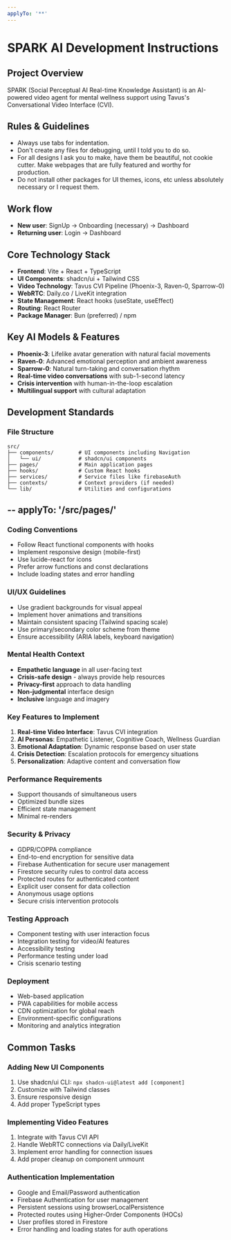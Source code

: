 ```yaml
---
applyTo: '**'
---
```


# SPARK AI Development Instructions

## Project Overview
SPARK (Social Perceptual AI Real-time Knowledge Assistant) is an AI-powered video agent for mental wellness support using Tavus's Conversational Video Interface (CVI).

## Rules & Guidelines
- Always use tabs for indentation.
- Don't create any files for debugging, until I told you to do so.
- For all designs I ask you to make, have them be beautiful, not cookie cutter. Make webpages that are fully featured and worthy for production.
- Do not install other packages for UI themes, icons, etc unless absolutely necessary or I request them.


## Work flow
- **New user**: SignUp -> Onboarding (necessary) -> Dashboard
- **Returning user**: Login -> Dashboard


## Core Technology Stack
- **Frontend**: Vite + React + TypeScript
- **UI Components**: shadcn/ui + Tailwind CSS
- **Video Technology**: Tavus CVI Pipeline (Phoenix-3, Raven-0, Sparrow-0)
- **WebRTC**: Daily.co / LiveKit integration
- **State Management**: React hooks (useState, useEffect)
- **Routing**: React Router
- **Package Manager**: Bun (preferred) / npm

## Key AI Models & Features
- **Phoenix-3**: Lifelike avatar generation with natural facial movements
- **Raven-0**: Advanced emotional perception and ambient awareness
- **Sparrow-0**: Natural turn-taking and conversation rhythm
- **Real-time video conversations** with sub-1-second latency
- **Crisis intervention** with human-in-the-loop escalation
- **Multilingual support** with cultural adaptation


## Development Standards
### File Structure
```
src/
├── components/        # UI components including Navigation
│   └── ui/            # shadcn/ui components
├── pages/             # Main application pages
├── hooks/             # Custom React hooks
├── services/          # Service files like firebaseAuth
├── contexts/          # Context providers (if needed)
└── lib/               # Utilities and configurations
```




--
applyTo: '**/src/pages/**'
--

### Coding Conventions
- Follow React functional components with hooks
- Implement responsive design (mobile-first)
- Use lucide-react for icons
- Prefer arrow functions and const declarations
- Include loading states and error handling


### UI/UX Guidelines
- Use gradient backgrounds for visual appeal
- Implement hover animations and transitions
- Maintain consistent spacing (Tailwind spacing scale)
- Use primary/secondary color scheme from theme
- Ensure accessibility (ARIA labels, keyboard navigation)

### Mental Health Context
- **Empathetic language** in all user-facing text
- **Crisis-safe design** - always provide help resources
- **Privacy-first** approach to data handling
- **Non-judgmental** interface design
- **Inclusive** language and imagery

### Key Features to Implement
1. **Real-time Video Interface**: Tavus CVI integration
2. **AI Personas**: Empathetic Listener, Cognitive Coach, Wellness Guardian
3. **Emotional Adaptation**: Dynamic response based on user state
4. **Crisis Detection**: Escalation protocols for emergency situations
5. **Personalization**: Adaptive content and conversation flow

### Performance Requirements
- Support thousands of simultaneous users
- Optimized bundle sizes
- Efficient state management
- Minimal re-renders

### Security & Privacy
- GDPR/COPPA compliance
- End-to-end encryption for sensitive data
- Firebase Authentication for secure user management
- Firestore security rules to control data access
- Protected routes for authenticated content
- Explicit user consent for data collection
- Anonymous usage options
- Secure crisis intervention protocols

### Testing Approach
- Component testing with user interaction focus
- Integration testing for video/AI features
- Accessibility testing
- Performance testing under load
- Crisis scenario testing

### Deployment
- Web-based application
- PWA capabilities for mobile access
- CDN optimization for global reach
- Environment-specific configurations
- Monitoring and analytics integration


## Common Tasks
### Adding New UI Components
1. Use shadcn/ui CLI: `npx shadcn-ui@latest add [component]`
2. Customize with Tailwind classes
3. Ensure responsive design
4. Add proper TypeScript types

### Implementing Video Features
1. Integrate with Tavus CVI API
2. Handle WebRTC connections via Daily/LiveKit
3. Implement error handling for connection issues
4. Add proper cleanup on component unmount



### Authentication Implementation
- Google and Email/Password authentication
- Firebase Authentication for user management
- Persistent sessions using browserLocalPersistence
- Protected routes using Higher-Order Components (HOCs)
- User profiles stored in Firestore
- Error handling and loading states for auth operations




